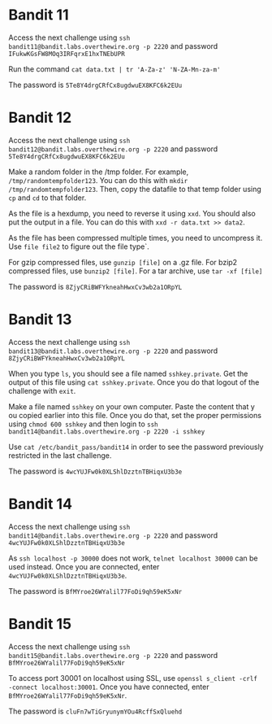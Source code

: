 # Bandit 11

Access the next challenge using `ssh bandit11@bandit.labs.overthewire.org -p 2220` and password `IFukwKGsFW8MOq3IRFqrxE1hxTNEbUPR`

Run the command `cat data.txt | tr 'A-Za-z' 'N-ZA-Mn-za-m'`

The password is `5Te8Y4drgCRfCx8ugdwuEX8KFC6k2EUu`

# Bandit 12
Access the next challenge using `ssh bandit12@bandit.labs.overthewire.org -p 2220` and password `5Te8Y4drgCRfCx8ugdwuEX8KFC6k2EUu`

Make a random folder in the /tmp folder. For example, `/tmp/randomtempfolder123`. You can do this with `mkdir /tmp/randomtempfolder123`. Then, copy the datafile to that temp folder using `cp` and `cd` to that folder.

As the file is a hexdump, you need to reverse it using `xxd`. You should also put the output in a file. You can do this with `xxd -r data.txt >> data2`. 

As the file has been compressed multiple times, you need to uncompress it. Use `file file2` to figure out the file type`.

For gzip compressed files, use `gunzip [file]` on a .gz file. For bzip2 compressed files, use `bunzip2 [file]`. For a tar archive, use `tar -xf [file]`

The password is `8ZjyCRiBWFYkneahHwxCv3wb2a1ORpYL`

# Bandit 13
Access the next challenge using `ssh bandit13@bandit.labs.overthewire.org -p 2220` and password `8ZjyCRiBWFYkneahHwxCv3wb2a1ORpYL`

When you type `ls`, you should see a file named `sshkey.private`. Get the output of this file using `cat sshkey.private`. Once you do that logout of the challenge with `exit`. 

Make a file named `sshkey` on your own computer. Paste the content that y ou copied earlier into this file. Once you do that, set the proper permissions using `chmod 600 sshkey` and then login to `ssh bandit14@bandit.labs.overthewire.org -p 2220 -i sshkey`

Use `cat /etc/bandit_pass/bandit14` in order to see the password previously restricted in the last challenge. 

The password is `4wcYUJFw0k0XLShlDzztnTBHiqxU3b3e`

# Bandit 14
Access the next challenge using `ssh bandit14@bandit.labs.overthewire.org -p 2220` and password `4wcYUJFw0k0XLShlDzztnTBHiqxU3b3e`

As `ssh localhost -p 30000` does not work, `telnet localhost 30000` can be used instead. Once you are connected, enter `4wcYUJFw0k0XLShlDzztnTBHiqxU3b3e`. 

The password is `BfMYroe26WYalil77FoDi9qh59eK5xNr`

# Bandit 15
Access the next challenge using `ssh bandit15@bandit.labs.overthewire.org -p 2220` and password `BfMYroe26WYalil77FoDi9qh59eK5xNr`

To access port 30001 on localhost using SSL, use `openssl s_client -crlf -connect localhost:30001`. Once you have connected, enter `BfMYroe26WYalil77FoDi9qh59eK5xNr`.

The password is `cluFn7wTiGryunymYOu4RcffSxQluehd` 
